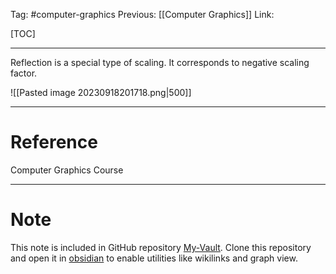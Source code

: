Tag: #computer-graphics 
Previous: [[Computer Graphics]]
Link: 

[TOC]

---

Reflection is a special type of scaling. It corresponds to negative scaling factor.

![[Pasted image 20230918201718.png|500]]

---

# Reference

Computer Graphics Course

---

# Note

This note is included in GitHub repository [My-Vault](https://github.com/LittleD3092/My-Vault.git). Clone this repository and open it in [obsidian](https://obsidian.md/) to enable utilities like wikilinks and graph view.